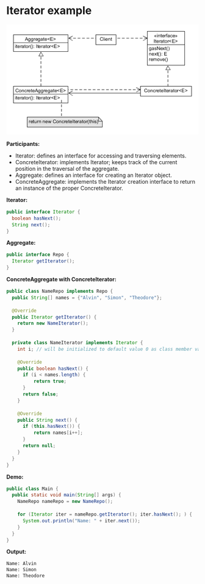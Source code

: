# Iterator example

![iterator](../class-diagrams/iterator.png)

**Participants:**

* Iterator: defines an interface for accessing and traversing elements.
* ConcreteIterator: implements Iterator; keeps track of the current position in the traversal of the aggregate.
* Aggregate: defines an interface for creating an Iterator object.
* ConcreteAggregate: implements the Iterator creation interface to return an instance of the proper ConcreteIterator.

**Iterator:**

  ```java
  public interface Iterator {
    boolean hasNext();
    String next();
  }
  ```
  
**Aggregate:**

  ```java
  public interface Repo {
    Iterator getIterator();
  }
  ```
  
**ConcreteAggregate with ConcreteIterator:**

  ```java
  public class NameRepo implements Repo {
    public String[] names = {"Alvin", "Simon", "Theodore"};

    @Override
    public Iterator getIterator() {
      return new NameIterator();
    }

    private class NameIterator implements Iterator {
      int i; // will be initialized to default value 0 as class member variable

      @Override
      public boolean hasNext() {
        if (i < names.length) {
            return true;
        }
        return false;
      }

      @Override
      public String next() {
        if (this.hasNext()) {
            return names[i++];
        }
        return null;
      }
    }
  }
  ```

**Demo:**

  ```java
  public class Main {
    public static void main(String[] args) {
      NameRepo nameRepo = new NameRepo();

      for (Iterator iter = nameRepo.getIterator(); iter.hasNext(); ) {
        System.out.println("Name: " + iter.next());
      }
    }
  }
  ```

**Output:**

  ```
  Name: Alvin
  Name: Simon
  Name: Theodore
  ```